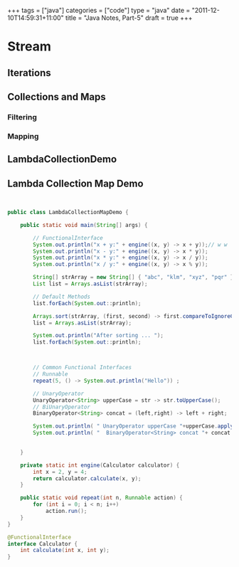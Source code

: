 +++
tags = ["java"]
categories = ["code"]
type   = "java"
date = "2011-12-10T14:59:31+11:00"
title = "Java Notes, Part-5"
draft = true
+++

# Stream

## Iterations

## Collections and Maps

### Filtering

### Mapping


## LambdaCollectionDemo


## Lambda Collection Map Demo

```java


public class LambdaCollectionMapDemo {

    public static void main(String[] args) {

        // FunctionalInterface 
        System.out.println("x + y:" + engine((x, y) -> x + y));// w w  w .j  av a 2s.  c om
        System.out.println("x - y:" + engine((x, y) -> x * y));
        System.out.println("x * y:" + engine((x, y) -> x / y));
        System.out.println("x / y:" + engine((x, y) -> x % y));

        String[] strArray = new String[] { "abc", "klm", "xyz", "pqr" };
        List list = Arrays.asList(strArray);

        // Default Methods
        list.forEach(System.out::println);

        Arrays.sort(strArray, (first, second) -> first.compareToIgnoreCase(second));
        list = Arrays.asList(strArray);

        System.out.println("After sorting ... ");
        list.forEach(System.out::println);



        // Common Functional Interfaces
        // Runnable
        repeat(5, () -> System.out.println("Hello")) ;

        // UnaryOperator
        UnaryOperator<String> upperCase = str -> str.toUpperCase();
        // BiUnaryOperator
        BinaryOperator<String> concat = (left,right) -> left + right;

        System.out.println( " UnaryOperator upperCase "+upperCase.apply( "hello") );
        System.out.println( "  BinaryOperator<String> concat "+ concat.apply("hello","world"));
        

    }

    private static int engine(Calculator calculator) {
        int x = 2, y = 4;
        return calculator.calculate(x, y);
    }

    public static void repeat(int n, Runnable action) {
        for (int i = 0; i < n; i++)
            action.run();
    }
}

@FunctionalInterface
interface Calculator {
    int calculate(int x, int y);
}

```





